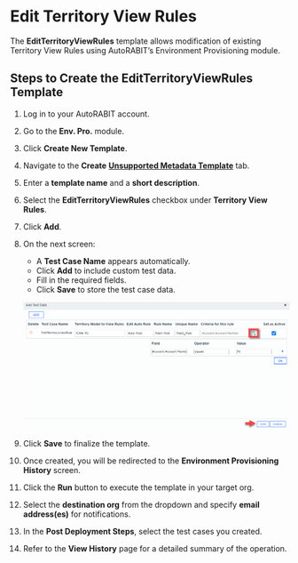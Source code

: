# Edit Territory View Rules

The **EditTerritoryViewRules** template allows modification of existing Territory View Rules using AutoRABIT’s Environment Provisioning module.

## Steps to Create the EditTerritoryViewRules Template

1. Log in to your AutoRABIT account.
2. Go to the **Env. Pro.** module.
3. Click **Create New Template**.
4. Navigate to the **Create** [**Unsupported Metadata Template**](../) tab.
5. Enter a **template name** and a **short description**.
6. Select the **EditTerritoryViewRules** checkbox under **Territory View Rules**.
7. Click **Add**.

8. On the next screen:
   - A **Test Case Name** appears automatically.
   - Click **Add** to include custom test data.
   - Fill in the required fields.
   - Click **Save** to store the test case data.

   ![Edit Territory View Rules - Example](../../../../../../.gitbook/assets/image%20(1476).png)

9. Click **Save** to finalize the template.

10. Once created, you will be redirected to the **Environment Provisioning History** screen.
11. Click the **Run** button to execute the template in your target org.
12. Select the **destination org** from the dropdown and specify **email address(es)** for notifications.
13. In the **Post Deployment Steps**, select the test cases you created.
14. Refer to the **View History** page for a detailed summary of the operation.

